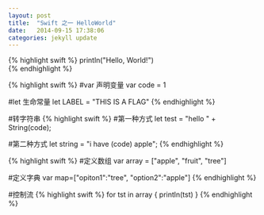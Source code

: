 ```yaml
---
layout: post
title:  "Swift 之一 HelloWorld"
date:   2014-09-15 17:38:06
categories: jekyll update
---
```



{% highlight swift %}
println("Hello, World!")	
{% endhighlight %}


{% highlight swift %}
#var 声明变量
var code = 1

#let 生命常量
let LABEL = "THIS IS A FLAG"
{% endhighlight %}  

#转字符串
{% highlight swift %}
#第一种方式
let test = "hello " + String(code);

#第二种方式
let string = "i have \(code)  apple";
{% endhighlight %}  

{% highlight swift %}
#定义数组
var array = ["apple", "fruit", "tree"]

#定义字典
var map=["opiton1":"tree", "option2":"apple"]
{% endhighlight %}  


#控制流
{% highlight swift %}
for tst  in array
{
    println(tst)
}
{% endhighlight %}  







